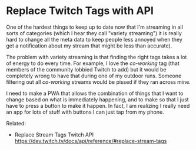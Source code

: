 # Replace Twitch Tags with API

One of the hardest things to keep up to date now that I'm streaming in
all sorts of categories (which I hear they call "variety streaming") it
is really hard to change all the meta data to keep people less annoyed
when they get a notification about my stream that might be less than
accurate).

The problem with variety streaming is that finding the right tags takes
a lot of energy to do every time. For example, I love the *co-working*
tag (that members of the community lobbied Twitch to add) but it would
be completely wrong to have that during one of my outdoor runs. Someone
filtering out all *co-working* streams would be pissed if they ran
across mine.

I need to make a PWA that allows the combination of things that I want
to change based on what is immediately happening, and to make so that I
just have to press a button to make it happen. In fact, I am realizing I
really need an app for lots of stuff with buttons I can just tap from my
phone.

Related:

* Replace Stream Tags Twitch API  
  <https://dev.twitch.tv/docs/api/reference/#replace-stream-tags>
